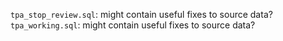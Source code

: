 `tpa_stop_review.sql`: might contain useful fixes to source data?       
`tpa_working.sql`: might contain useful fixes to source data?       

